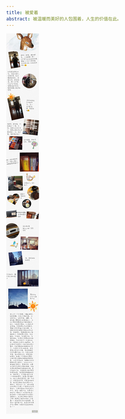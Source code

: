 ```yaml
---
title: 被爱着
abstract: 被温暖而美好的人包围着，人生的价值在此。
---
```


![](https://raw.githubusercontent.com/liweinan/blogpicbackup/master/data/2EAC1572-C79E-484D-B7FE-0B2A1C462AD0-6503-0000071C399DC28E_tmp.JPG)

